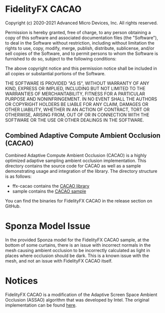 # FidelityFX CACAO

Copyright (c) 2020-2021 Advanced Micro Devices, Inc. All rights reserved.

Permission is hereby granted, free of charge, to any person obtaining a copy
of this software and associated documentation files (the "Software"), to deal
in the Software without restriction, including without limitation the rights
to use, copy, modify, merge, publish, distribute, sublicense, and/or sell
copies of the Software, and to permit persons to whom the Software is
furnished to do so, subject to the following conditions:

The above copyright notice and this permission notice shall be included in
all copies or substantial portions of the Software.

THE SOFTWARE IS PROVIDED "AS IS", WITHOUT WARRANTY OF ANY KIND, EXPRESS OR
IMPLIED, INCLUDING BUT NOT LIMITED TO THE WARRANTIES OF MERCHANTABILITY,
FITNESS FOR A PARTICULAR PURPOSE AND NONINFRINGEMENT. IN NO EVENT SHALL THE
AUTHORS OR COPYRIGHT HOLDERS BE LIABLE FOR ANY CLAIM, DAMAGES OR OTHER
LIABILITY, WHETHER IN AN ACTION OF CONTRACT, TORT OR OTHERWISE, ARISING FROM,
OUT OF OR IN CONNECTION WITH THE SOFTWARE OR THE USE OR OTHER DEALINGS IN
THE SOFTWARE.

## Combined Adaptive Compute Ambient Occlusion (CACAO)

Combined Adaptive Compute Ambient Occlusion (CACAO) is a highly optimized adaptive sampling ambient occlusion implementation. This directory contains the source code for CACAO as well as a sample demonstrating usage and integration of the library. The directory structure is as follows:

- ffx-cacao contains the [CACAO library](https://github.com/GPUOpen-Effects/FidelityFX-CACAO/tree/master/ffx-cacao)
- sample contains the [CACAO sample](https://github.com/GPUOpen-Effects/FidelityFX-CACAO/tree/master/sample)

You can find the binaries for FidelityFX CACAO in the release section on GitHub.

# Sponza Model Issue

In the provided Sponza model for the FidelityFX CACAO sample, at the bottom of some curtains, there is an issue with incorrect normals in the mesh causing ambient occlusion to be incorrectly calculated as light in places where occlusion should be dark. This is a known issue with the mesh, and not an issue with FidelityFX CACAO itself.

# Notices

FidelityFX CACAO is a modification of the Adaptive Screen Space Ambient Occlusion (ASSAO) algorithm that was developed by Intel. The original implementation can be found [here](https://github.com/GameTechDev/ASSAO).

